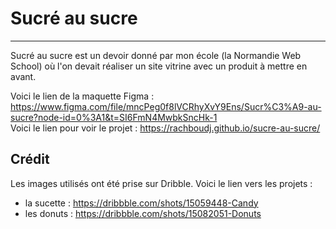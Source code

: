 # Sucré au sucre

***

Sucré au sucre est un devoir donné par mon école (la Normandie Web School) où l'on devait réaliser un site vitrine avec un produit à mettre en avant.

Voici le lien de la maquette Figma : https://www.figma.com/file/mncPeg0f8lVCRhyXvY9Ens/Sucr%C3%A9-au-sucre?node-id=0%3A1&t=SI6FmN4MwbkSncHk-1    
Voici le lien pour voir le projet : https://rachboudj.github.io/sucre-au-sucre/


## Crédit 

Les images utilisés ont été prise sur Dribble. Voici le lien vers les projets : 

- la sucette : https://dribbble.com/shots/15059448-Candy
- les donuts : https://dribbble.com/shots/15082051-Donuts 
